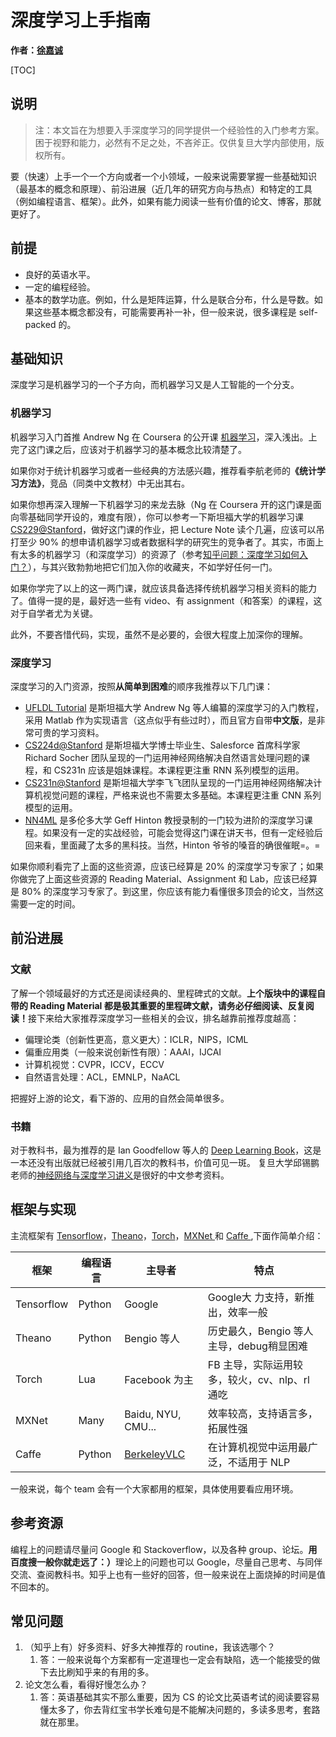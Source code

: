 # 深度学习上手指南

<b>作者：[徐嘉诚](https://github.com/nndl/nndl.github.io/blob/master/md/jcxu13@fudan.edu.cn)</b>

[TOC]

## 说明

> 注：本文旨在为想要入手深度学习的同学提供一个经验性的入门参考方案。困于视野和能力，必然有不足之处，不吝斧正。仅供复旦大学内部使用，版权所有。

要（快速）上手一个一个方向或者一个小领域，一般来说需要掌握一些基础知识（最基本的概念和原理）、前沿进展（近几年的研究方向与热点）和特定的工具（例如编程语言、框架）。此外，如果有能力阅读一些有价值的论文、博客，那就更好了。

## 前提

- 良好的英语水平。
- 一定的编程经验。
- 基本的数学功底。例如，什么是矩阵运算，什么是联合分布，什么是导数。如果这些基本概念都没有，可能需要再补一补，但一般来说，很多课程是 self-packed 的。

## 基础知识

深度学习是机器学习的一个子方向，而机器学习又是人工智能的一个分支。

### 机器学习

机器学习入门首推 Andrew Ng 在 Coursera 的公开课 [机器学习](https://www.coursera.org/learn/machine-learning)，深入浅出。上完了这门课之后，应该对于机器学习的基本概念比较清楚了。

如果你对于统计机器学习或者一些经典的方法感兴趣，推荐看李航老师的<b>《统计学习方法》</b>，竞品（同类中文教材）中无出其右。

如果你想再深入理解一下机器学习的来龙去脉（Ng 在 Coursera 开的这门课是面向零基础同学开设的，难度有限），你可以参考一下斯坦福大学的机器学习课 [CS229@Stanford](http://cs229.stanford.edu/)，做好这门课的作业，把 Lecture Note 读个几遍，应该可以吊打至少 90% 的想申请机器学习或者数据科学的研究生的竞争者了。其实，市面上有太多的机器学习（和深度学习）的资源了（参考[知乎问题：深度学习如何入门？](https://www.zhihu.com/question/26006703)），与其兴致勃勃地把它们加入你的收藏夹，不如学好任何一门。

如果你学完了以上的这一两门课，就应该具备选择传统机器学习相关资料的能力了。值得一提的是，最好选一些有 video、有 assignment（和答案）的课程，这对于自学者尤为关键。

此外，不要吝惜代码，实现，虽然不是必要的，会很大程度上加深你的理解。

### 深度学习

深度学习的入门资源，按照<b>从简单到困难</b>的顺序我推荐以下几门课：

- [UFLDL Tutorial](http://ufldl.stanford.edu/tutorial/) 是斯坦福大学 Andrew Ng 等人编纂的深度学习的入门教程，采用 Matlab 作为实现语言（这点似乎有些过时），而且官方自带<b>中文版</b>，是非常可贵的学习资料。
- [CS224d@Stanford](http://cs224d.stanford.edu/) 是斯坦福大学博士毕业生、Salesforce 首席科学家 Richard Socher 团队呈现的一门运用神经网络解决自然语言处理问题的课程，和 CS231n 应该是姐妹课程。本课程更注重 RNN 系列模型的运用。
- [CS231n@Stanford](http://cs231n.github.io/) 是斯坦福大学李飞飞团队呈现的一门运用神经网络解决计算机视觉问题的课程，严格来说也不需要太多基础。本课程更注重 CNN 系列模型的运用。
- [NN4ML](https://www.coursera.org/learn/neural-networks) 是多伦多大学 Geff Hinton 教授录制的一门较为进阶的深度学习课程。如果没有一定的实战经验，可能会觉得这门课在讲天书，但有一定经验后回来看，里面藏了太多的黑科技。当然，Hinton 爷爷的嗓音的确很催眠=。=

如果你顺利看完了上面的这些资源，应该已经算是 20% 的深度学习专家了；如果你做完了上面这些资源的 Reading Material、Assignment 和 Lab，应该已经算是 80% 的深度学习专家了。到这里，你应该有能力看懂很多顶会的论文，当然这需要一定的时间。

## 前沿进展

### 文献

了解一个领域最好的方式还是阅读经典的、里程碑式的文献。<b>上个版块中的课程自带的 Reading Material 都是极其重要的里程碑文献，请务必仔细阅读、反复阅读！</b>接下来给大家推荐深度学习一些相关的会议，排名越靠前推荐度越高：

- 偏理论类（创新性更高，意义更大）：ICLR，NIPS，ICML
- 偏重应用类（一般来说创新性有限）：AAAI，IJCAI
- 计算机视觉：CVPR，ICCV，ECCV
- 自然语言处理：ACL，EMNLP，NaACL

把握好上游的论文，看下游的、应用的自然会简单很多。

### 书籍

对于教科书，最为推荐的是 Ian Goodfellow 等人的 [Deep Learning Book](http://www.deeplearningbook.org/)，这是一本还没有出版就已经被引用几百次的教科书，价值可见一斑。 复旦大学邱锡鹏老师的[神经网络与深度学习讲义](https://nndl.github.io/)是很好的中文参考资料。

## 框架与实现

主流框架有 [Tensorflow](https://www.tensorflow.org/)，[Theano](http://deeplearning.net/software/theano/)，[Torch](http://torch.ch/)，[MXNet ](http://mxnet.io/)和 [Caffe ](http://caffe.berkeleyvision.org/),下面作简单介绍：

| 框架       | 编程语言 | 主导者                                        | 特点                                          |
| ---------- | -------- | --------------------------------------------- | --------------------------------------------- |
| Tensorflow | Python   | Google                                        | Google大 力支持，新推出，效率一般             |
| Theano     | Python   | Bengio 等人                                   | 历史最久，Bengio 等人主导，debug稍显困难      |
| Torch      | Lua      | Facebook 为主                                 | FB 主导，实际运用较多，较火，cv、nlp、rl 通吃 |
| MXNet      | Many     | Baidu, NYU, CMU...                            | 效率较高，支持语言多，拓展性强                |
| Caffe      | Python   | [BerkeleyVLC](http://bvlc.eecs.berkeley.edu/) | 在计算机视觉中运用最广泛，不适用于 NLP        |

一般来说，每个 team 会有一个大家都用的框架，具体使用要看应用环境。

## 参考资源

编程上的问题请尽量问 Google 和 Stackoverflow，以及各种 group、论坛。<b>用百度搜一般你就走远了：）</b>理论上的问题也可以 Google，尽量自己思考、与同伴交流、查阅教科书。知乎上也有一些好的回答，但一般来说在上面烧掉的时间是值不回本的。

## 常见问题

1. （知乎上有）好多资料、好多大神推荐的 routine，我该选哪个？
    1. 答：一般来说每个方案都有一定道理也一定会有缺陷，选一个能接受的做下去比刷知乎来的有用的多。
2. 论文怎么看，看得好慢怎么办？
    1. 答：英语基础其实不那么重要，因为 CS 的论文比英语考试的阅读要容易懂太多了，你去背红宝书学长难句是不能解决问题的，多读多思考，套路就在那里。